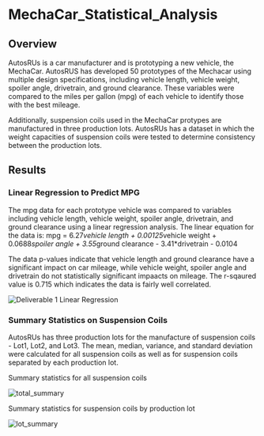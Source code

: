 # MechaCar_Statistical_Analysis
## Overview
AutosRUs is a car manufacturer and is prototyping a new vehicle, the MechaCar. AutosRUS has developed 50 prototypes of the Mechacar using multiple design specifications, including vehicle length, vehicle weight, spoiler angle, drivetrain, and ground clearance. These variables were compared to the miles per gallon (mpg) of each vehicle to identify those with the best mileage. 

Additionally, suspension coils used in the MechaCar protypes are manufactured in three production lots. AutosRUs has a dataset in which the weight capacities of suspension coils were tested to determine consistency between the production lots. 

## Results
### Linear Regression to Predict MPG
The mpg data for each prototype vehicle was compared to variables including vehicle length, vehicle weight, spoiler angle, drivetrain, and ground clearance using a linear regression analysis. The linear equation for the data is:
mpg = 6.27*vehicle length + 0.00125*vehicle weight + 0.0688*spoiler angle + 3.55*ground clearance - 3.41*drivetrain - 0.0104

The data p-values indicate that vehicle length and ground clearance have a significant impact on car mileage, while vehicle weight, spoiler angle and drivetrain do not statistically significant impaacts on mileage. The r-sqaured value is 0.715 which indicates the data is fairly well correlated. 

![Deliverable 1 Linear Regression](https://user-images.githubusercontent.com/94587007/161317767-c5839759-344f-4bcb-9073-e8b70b1f43a5.png)

### Summary Statistics on Suspension Coils
AutosRUs has three production lots for the manufacture of suspension coils - Lot1, Lot2, and Lot3. The mean, median, variance, and standard deviation were calculated for all suspension coils as well as for suspension coils separated by each production lot.

Summary statistics for all suspension coils

![total_summary](https://user-images.githubusercontent.com/94587007/161320749-0cadf43e-52d4-4244-abb7-120d1554744c.png)

Summary statistics for suspension coils by production lot

![lot_summary](https://user-images.githubusercontent.com/94587007/161320779-f4731403-bda7-47e3-b8a9-393be42bd15e.png)


